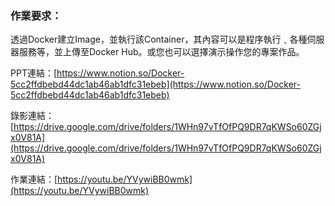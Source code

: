 ### 作業要求：
透過Docker建立Image，並執行該Container，其內容可以是程序執行﹑各種伺服器服務等，並上傳至Docker Hub。或您也可以選擇演示操作您的專案作品。

PPT連結：[https://www.notion.so/Docker-5cc2ffdbebd44dc1ab46ab1dfc31ebeb](https://www.notion.so/Docker-5cc2ffdbebd44dc1ab46ab1dfc31ebeb)

錄影連結：[https://drive.google.com/drive/folders/1WHn97vTfOfPQ9DR7qKWSo60ZGjx0V81A](https://drive.google.com/drive/folders/1WHn97vTfOfPQ9DR7qKWSo60ZGjx0V81A)

作業連結：[https://youtu.be/YVywiBB0wmk](https://youtu.be/YVywiBB0wmk)
